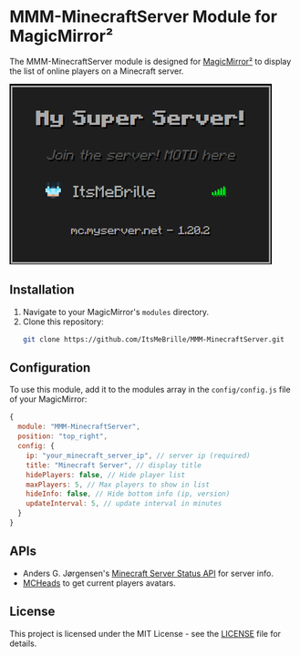 # MMM-MinecraftServer Module for MagicMirror²

The MMM-MinecraftServer module is designed for [MagicMirror²](https://github.com/MichMich/MagicMirror) to display the list of online players on a Minecraft server.

![Screenshot](screenshot.png)

## Installation

1. Navigate to your MagicMirror's `modules` directory.
2. Clone this repository:
   ```sh
   git clone https://github.com/ItsMeBrille/MMM-MinecraftServer.git
   ```

## Configuration

To use this module, add it to the modules array in the `config/config.js` file of your MagicMirror:

```javascript
{
  module: "MMM-MinecraftServer",
  position: "top_right",
  config: {
    ip: "your_minecraft_server_ip", // server ip (required)
    title: "Minecraft Server", // display title
    hidePlayers: false, // Hide player list
    maxPlayers: 5, // Max players to show in list
    hideInfo: false, // Hide bottom info (ip, version)
    updateInterval: 5, // update interval in minutes
  }
}
```

## APIs

- Anders G. Jørgensen's [Minecraft Server Status API](https://api.mcsrvstat.us/) for server info.
- [MCHeads](https://mc-heads.net/) to get current players avatars.

## License

This project is licensed under the MIT License - see the [LICENSE](LICENSE) file for details.
```